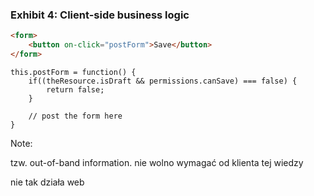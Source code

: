 ### Exhibit 4: Client-side business logic

``` html
<form>
    <button on-click="postForm">Save</button>
</form>
```
<pre class="fragment"><code class="javascript">this.postForm = function() {
    if((theResource.isDraft && permissions.canSave) === false) {
        return false;
    }

    // post the form here
}
</code></pre>

Note:

tzw. out-of-band information. nie wolno wymagać od klienta tej wiedzy

nie tak działa web
